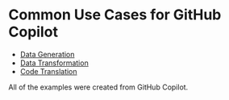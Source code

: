 # Common Use Cases for GitHub Copilot

- [Data Generation](./data-generation/example.json)
- [Data Transformation](./data-transformation/example.xml)
- [Code Translation](./code-translation/calculator.ts)

All of the examples were created from GitHub Copilot.
